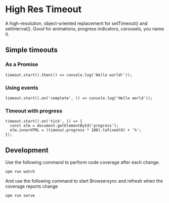 # High Res Timeout

A high-resolution, object-oriented replacement for setTimeout() and setInterval().
Good for animations, progress indicators, carousels, you name it.

## Simple timeouts
### As a Promise
    timeout.start().then(() => console.log('Hello world!'));

### Using events
    timeout.start().on('complete', () => console.log('Hello world'));

### Timeout with progress
    timeout.start().on('tick', () => {
      const elm = document.getElementById('progress');
      elm.innerHTML = (timeout.progress * 100).toFixed(0) + '%';
    });

## Development
Use the following command to perform code coverage after each change.

    npm run watch

And use the following command to start Browsersync and refresh when the coverage
reports change

    npm run serve

